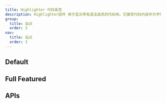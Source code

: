 ```yaml
---
title: Highlighter 代码高亮
description: Highlighter组件 用于显示带有语法高亮的代码块。它接受代码内容作为字符串和代码的语言作为字符串。该组件允许用户复制代码内容，还可以显示语言标签。代码块可以具有背景，主题可以设置为 'dark' 或 'light'。
group:
  title: 站点
  order: 3
nav:
  title: 站点
  order: 3
---
```


## Default

<code src="./demos/index.tsx" nopadding></code>

## Full Featured

<code src="./demos/FullFeatured.tsx" nopadding></code>

## APIs

<API id='Highlighter'></API>
